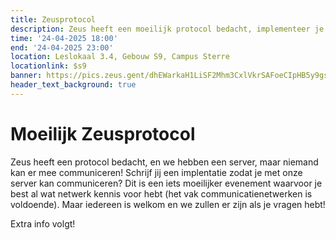 ```yaml
---
title: Zeusprotocol
description: Zeus heeft een moeilijk protocol bedacht, implementeer je hem?
time: '24-04-2025 18:00'
end: '24-04-2025 23:00'
location: Leslokaal 3.4, Gebouw S9, Campus Sterre
locationlink: $s9
banner: https://pics.zeus.gent/dhEWarkaH1LiSF2Mhm3CxlVkrSAFoeCIpHB5y9gs.jpg
header_text_background: true
---
```


# Moeilijk Zeusprotocol

Zeus heeft een protocol bedacht, en we hebben een server, maar niemand kan er mee communiceren! Schrijf jij een implentatie zodat je met onze server kan communiceren?
Dit is een iets moeilijker evenement waarvoor je best al wat netwerk kennis voor hebt (het vak communicatienetwerken is voldoende). Maar iedereen is welkom en we zullen er zijn als je vragen hebt!

Extra info volgt!
